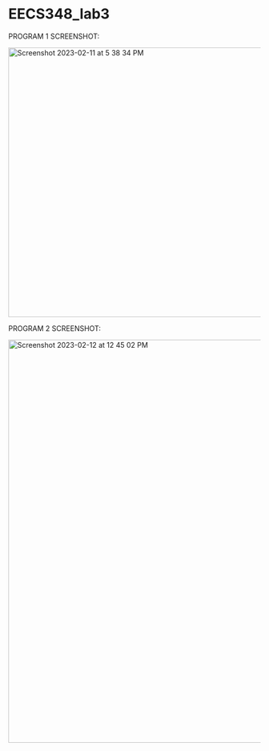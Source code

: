 # EECS348_lab3

PROGRAM 1 SCREENSHOT:

<img width="537" alt="Screenshot 2023-02-11 at 5 38 34 PM" src="https://user-images.githubusercontent.com/120140940/218285603-2451045c-6d00-4f09-a15c-66da3c0da964.png">


PROGRAM 2 SCREENSHOT:

<img width="803" alt="Screenshot 2023-02-12 at 12 45 02 PM" src="https://user-images.githubusercontent.com/120140940/218330552-fce90a47-8810-40c7-b4c4-c3f203387c7a.png">

